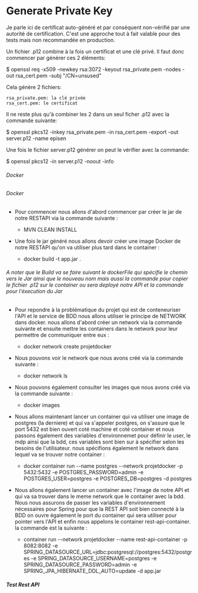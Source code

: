 
# Generate Private Key

Je parle ici de certificat auto-généré et par conséquent non-vérifié par une autorité de certification. C'est une approche tout à fait valable pour des tests mais non recommandée en production.

Un fichier .p12 combine à la fois un certificat et une clé privé. Il faut donc commencer par générer ces 2 éléments:


$ openssl req -x509 -newkey rsa:3072 -keyout rsa_private.pem -nodes -out rsa_cert.pem -subj "/CN=unsused"

Cela génère 2 fichiers:

    rsa_private.pem: la clé privée
    rsa_cert.pem: le certificat

Il ne reste plus qu'à combiner les 2 dans un seul ficher .p12 avec la commande suivante:

$ openssl pkcs12 -inkey rsa_private.pem -in rsa_cert.pem -export -out server.p12 -name episen


Une fois le fichier server.p12 générer on peut le vérifier avec la commande:

$ openssl pkcs12 -in server.p12 -noout -info


###### Docker 

###### Docker

- Pour commencer nous allons d'abord commencer par créer le jar de notre RESTAPI via la commande suivante :

    - MVN CLEAN INSTALL

- Une fois le jar généré nous allons devoir créer une image Docker de notre RESTAPI qu'on va utiliser plus tard dans le container :

    - docker build -t app.jar .

###### A noter que le Build va se faire suivant le dockerFile qui spécifie le chemin vers le Jar ainsi que le nouveau nom mais aussi la commande pour copier le fichier .p12 sur le container ou sera deployé notre API et la commande pour l'éxecution du Jar



- Pour repondre à la problématique du projet qui est de conteneuriser l'API et le service de BDD nous allons utiliser le principe de NETWORK dans docker. nous allons d'abord créer un network via la commande suivante et ensuite mettre les containers dans le network pour leur permettre de communiquer entre eux :

    - docker network create projetdocker

- Nous pouvons voir le network que nous avons créé via la commande suivante :

    - docker network ls

- Nous pouvons également consulter les images que nous avons créé via la commande suivante :

    - docker images

- Nous allons maintenant lancer un container qui va utiliser une image de postgres (la derniere) et qui va s'appeler postgres, on s'assure que le port 5432 est bien ouvert coté machine et coté container et nous passons également des variables d'environnemet pour définir le user, le mdp ainsi que la bdd, ces variables sont bien sur à spécifier selon les besoins de l'utilisateur. nous spécifions également le network dans lequel va se trouver notre container :

    - docker container run --name postgres --network projetdocker -p 5432:5432 -e POSTGRES_PASSWORD=admin -e POSTGRES_USER=postgres -e POSTGRES_DB=postgres -d postgres

- Nous allons également lancer un container avec l'image de notre API et qui va sa trouver dans le meme network que le container avec la bdd. Nous nous assurons de passer les variables d'environnement nécessaires pour Spring pour que la REST API soit bien connecté à la BDD on ouvre également le port du container qui sera utiliser pour pointer vers l'API et enfin nous appelons le container rest-api-container. la commande est la suivante :

    - container run --network projetdocker --name rest-api-container -p 8082:8082 -e SPRING_DATASOURCE_URL=jdbc:postgresql://postgres:5432/postgres -e SPRING_DATASOURCE_USERNAME=postgres -e SPRING_DATASOURCE_PASSWORD=admin -e SPRING_JPA_HIBERNATE_DDL_AUTO=update -d app.jar


##### Test Rest API

